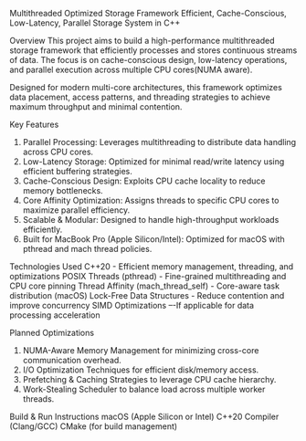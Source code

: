 Multithreaded Optimized Storage Framework 
Efficient, Cache-Conscious, Low-Latency, Parallel Storage System in C++

Overview
This project aims to build a high-performance multithreaded storage framework that efficiently processes and stores continuous streams of data. The focus is on cache-conscious design, low-latency operations, and parallel execution across multiple CPU cores(NUMA aware).

Designed for modern multi-core architectures, this framework optimizes data placement, access patterns, and threading strategies to achieve maximum throughput and minimal contention.

Key Features
1) Parallel Processing: Leverages multithreading to distribute data handling across CPU cores.
2) Low-Latency Storage: Optimized for minimal read/write latency using efficient buffering strategies.
3) Cache-Conscious Design: Exploits CPU cache locality to reduce memory bottlenecks.
4) Core Affinity Optimization: Assigns threads to specific CPU cores to maximize parallel efficiency.
5) Scalable & Modular: Designed to handle high-throughput workloads efficiently.
6) Built for MacBook Pro (Apple Silicon/Intel): Optimized for macOS with pthread and mach thread policies.

Technologies Used
C++20 - Efficient memory management, threading, and optimizations
POSIX Threads (pthread) - Fine-grained multithreading and CPU core pinning
Thread Affinity (mach_thread_self) - Core-aware task distribution (macOS)
Lock-Free Data Structures - Reduce contention and improve concurrency
SIMD Optimizations –-If applicable for data processing acceleration

Planned Optimizations
1) NUMA-Aware Memory Management for minimizing cross-core communication overhead.
2) I/O Optimization Techniques for efficient disk/memory access.
3) Prefetching & Caching Strategies to leverage CPU cache hierarchy.
4) Work-Stealing Scheduler to balance load across multiple worker threads.

Build & Run Instructions
macOS (Apple Silicon or Intel)
C++20 Compiler (Clang/GCC)
CMake (for build management)
